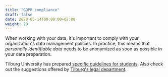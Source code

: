 ```yaml
---
title: "GDPR compliance"
draft: false
date: 2020-05-14T09:00:00+02:00
weight: 20
---
```


When working with your data, it's important to comply with your organization's data management policies. In practice, this means that *personally identifiable data* needs to be anonymized as soon as possible in your data preparation.

Tilburg University has prepared [specific guidelines for students](https://www.tilburguniversity.edu/sites/default/files/download/Student%20research%20and%20personal%20data%20in%20your%20research.pdf). Also check out the suggestions offered by [Tilburg's legal department](https://www.tilburguniversity.edu/intranet/legal-affairs/privacy/).
